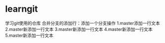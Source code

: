 # learngit
学习git使用的仓库
合并分支的添加行：添加一个分支操作
1.master添加一行文本
2.master新添加一行文本
3.master新添加一行文本
4.master新添加一行文本
5.master新添加一行文本

